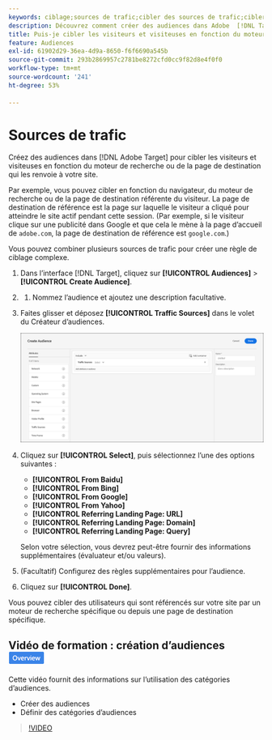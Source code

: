 ```yaml
---
keywords: ciblage;sources de trafic;cibler des sources de trafic;cibler un moteur de recherche;moteur de recherche;page de destination;cibler une page de destination;page de destination de référence
description: Découvrez comment créer des audiences dans Adobe  [!DNL Target]  cibler les visiteurs et visiteuses en fonction du moteur de recherche ou de la page de destination qui les renvoie à votre site.
title: Puis-je cibler les visiteurs et visiteuses en fonction du moteur de recherche ou du site de référence ?
feature: Audiences
exl-id: 61902d29-36ea-4d9a-8650-f6f6690a545b
source-git-commit: 293b2869957c2781be8272cfd0cc9f82d8e4f0f0
workflow-type: tm+mt
source-wordcount: '241'
ht-degree: 53%

---
```


# Sources de trafic

Créez des audiences dans [!DNL Adobe Target] pour cibler les visiteurs et visiteuses en fonction du moteur de recherche ou de la page de destination qui les renvoie à votre site.

Par exemple, vous pouvez cibler en fonction du navigateur, du moteur de recherche ou de la page de destination référente du visiteur. La page de destination de référence est la page sur laquelle le visiteur a cliqué pour atteindre le site actif pendant cette session. (Par exemple, si le visiteur clique sur une publicité dans Google et que cela le mène à la page d’accueil de `adobe.com`, la page de destination de référence est `google.com`.)

Vous pouvez combiner plusieurs sources de trafic pour créer une règle de ciblage complexe.

1. Dans l’interface [!DNL Target], cliquez sur **[!UICONTROL Audiences]** > **[!UICONTROL Create Audience]**.
1. 
   1. Nommez l’audience et ajoutez une description facultative.
1. Faites glisser et déposez **[!UICONTROL Traffic Sources]** dans le volet du Créateur d’audiences.

   ![image target_traffic_source](assets/target_traffic_source.png)

1. Cliquez sur **[!UICONTROL Select]**, puis sélectionnez l’une des options suivantes :

   * **[!UICONTROL From Baidu]**
   * **[!UICONTROL From Bing]**
   * **[!UICONTROL From Google]**
   * **[!UICONTROL From Yahoo]**
   * **[!UICONTROL Referring Landing Page: URL]**
   * **[!UICONTROL Referring Landing Page: Domain]**
   * **[!UICONTROL Referring Landing Page: Query]**

   Selon votre sélection, vous devrez peut-être fournir des informations supplémentaires (évaluateur et/ou valeurs).

1. (Facultatif) Configurez des règles supplémentaires pour l’audience.
1. Cliquez sur **[!UICONTROL Done]**.

Vous pouvez cibler des utilisateurs qui sont référencés sur votre site par un moteur de recherche spécifique ou depuis une page de destination spécifique.

## Vidéo de formation : création d’audiences ![badge d’aperçu](/help/main/assets/overview.png)

Cette vidéo fournit des informations sur l’utilisation des catégories d’audiences.

* Créer des audiences
* Définir des catégories d’audiences

>[!VIDEO](https://video.tv.adobe.com/v/17392)
